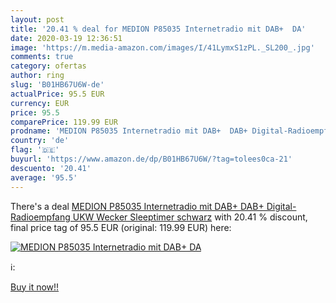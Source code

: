 ```yaml
---
layout: post
title: '20.41 % deal for MEDION P85035 Internetradio mit DAB+  DA'
date: 2020-03-19 12:36:51
image: 'https://m.media-amazon.com/images/I/41LymxS1zPL._SL200_.jpg'
comments: true
category: ofertas
author: ring
slug: 'B01HB67U6W-de'
actualPrice: 95.5 EUR
currency: EUR
price: 95.5
comparePrice: 119.99 EUR
prodname: 'MEDION P85035 Internetradio mit DAB+  DAB+ Digital-Radioempfang  UKW  Wecker  Sleeptimer  schwarz'
country: 'de'
flag: '🇩🇪'
buyurl: 'https://www.amazon.de/dp/B01HB67U6W/?tag=tolees0ca-21'
descuento: '20.41'
average: '95.5'
---
```


There's a deal [MEDION P85035 Internetradio mit DAB+  DAB+ Digital-Radioempfang  UKW  Wecker  Sleeptimer  schwarz](https://www.amazon.de/dp/B01HB67U6W/?tag=tolees0ca-21)  with  20.41 % discount, final price tag of  95.5 EUR (original: 119.99 EUR) here:

[![MEDION P85035 Internetradio mit DAB+  DA](https://m.media-amazon.com/images/I/41LymxS1zPL._SL200_.jpg)](https://www.amazon.de/dp/B01HB67U6W/?tag=tolees0ca-21)

ℹ️:


[Buy it now!!](https://www.amazon.de/dp/B01HB67U6W/?tag=tolees0ca-21)
